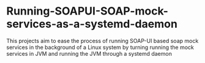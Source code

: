 # Running-SOAPUI-SOAP-mock-services-as-a-systemd-daemon
This projects aim to ease the process of running SOAP-UI based soap mock services in the background of a Linux system by turning running the mock services in JVM and running the JVM through a systemd daemon
